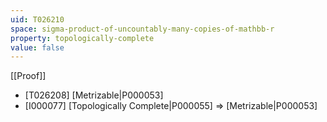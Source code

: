 ```yaml
---
uid: T026210
space: sigma-product-of-uncountably-many-copies-of-mathbb-r
property: topologically-complete
value: false
---
```

[[Proof]]

* [T026208] [Metrizable|P000053]
* [I000077] [Topologically Complete|P000055] => [Metrizable|P000053]


